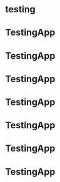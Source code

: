 # testing
# TestingApp
# TestingApp
# TestingApp
# TestingApp
# TestingApp
# TestingApp
# TestingApp
